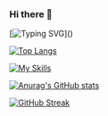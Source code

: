 ### Hi there 👋

[![Typing SVG](https://readme-typing-svg.demolab.com/?lines=Meet+Vaishnavi+Dave,+the+tech+whiz!)]()

[![Top Langs](https://github-readme-stats.vercel.app/api/top-langs/?username=DaveVaishnavi&layout=compact&theme=window-dark)]()

[![My Skills](https://skillicons.dev/icons?i=arduino,atom,bootstrap,c,cpp,css,dart,django,docker,eclipse,figma,flask,flutter,git,github,html,java,js,linux,matlab,mysql,php,powershell,py,react,redux,selenium,vscode)]()

[![Anurag's GitHub stats](https://github-readme-stats.vercel.app/api?username=DaveVaishnavi&theme=codestackr)]()

[![GitHub Streak](https://streak-stats.demolab.com/?user=DaveVaishnavi&theme=windows-dark)]()

<!--
**DaveVaishnavi/DaveVaishnavi** is a ✨ _special_ ✨ repository because its `README.md` (this file) appears on your GitHub profile.

Here are some ideas to get you started:

- 🔭 I’m currently working on ...
- 🌱 I’m currently learning ...
- 👯 I’m looking to collaborate on ...
- 🤔 I’m looking for help with ...
- 💬 Ask me about ...
- 📫 How to reach me: ...
- 😄 Pronouns: ...
- ⚡ Fun fact: ...
-->
